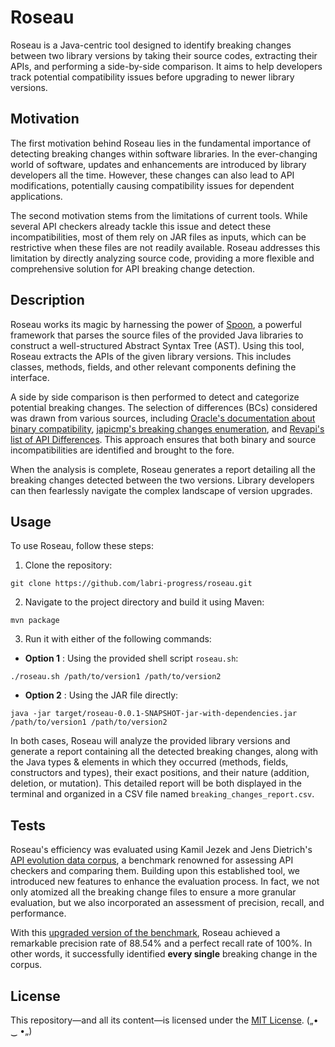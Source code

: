 # Roseau


Roseau is a Java-centric tool designed to identify breaking changes between two 
library versions by taking their source codes, extracting their APIs, 
and performing a side-by-side comparison. It aims to help developers 
track potential compatibility issues before upgrading to newer library versions.




## Motivation

The first motivation behind Roseau lies in the fundamental importance of 
detecting breaking changes within software libraries.
In the ever-changing world of software, updates and  enhancements are 
introduced by library developers all the time.
However, these changes can also lead to API modifications,
potentially causing compatibility issues for dependent applications.

The second motivation stems from the limitations of current tools. While
several API checkers already tackle this issue and detect these 
incompatibilities, most of them rely on JAR files as inputs, 
which can be restrictive when these files are not readily available.
Roseau addresses this limitation by directly analyzing source code, 
providing a more flexible and comprehensive solution for API breaking 
change detection.







## Description

Roseau works its magic by harnessing the power of [Spoon](https://spoon.gforge.inria.fr/),
a powerful framework that parses
the source files of the provided Java libraries to construct a well-structured Abstract 
Syntax Tree (AST). Using this tool, Roseau extracts the APIs of the given  library
versions. This includes classes, methods, fields, and other relevant components 
defining the interface.

A side by side comparison is then performed to detect and categorize potential breaking changes. 
The selection of differences (BCs) considered was drawn from various sources, including [Oracle's documentation about binary compatibility](https://docs.oracle.com/javase/specs/jls/se7/html/jls-13.html#jls-13.4.4),
[japicmp's breaking changes enumeration](https://github.com/siom79/japicmp/blob/68425b08dd7835a4e9c0e64c6f6eaf3bd7281069/japicmp/src/main/java/japicmp/model/JApiCompatibilityChange.java), 
and [Revapi's list of API Differences](https://revapi.org/revapi-java/0.28.1/differences.html).
This approach ensures that both binary and source incompatibilities are identified and brought to the fore.

When the analysis is complete, Roseau generates a report detailing all the 
breaking changes detected between the two versions. Library developers can then fearlessly 
navigate the complex landscape of version upgrades.


## Usage

To use Roseau, follow these steps:

1. Clone the repository:

```
git clone https://github.com/labri-progress/roseau.git
```
2. Navigate to the project directory and build it using Maven:
```
mvn package
```
3. Run it with either of the following commands:
- **Option 1** : Using the provided shell script `roseau.sh`:
```
./roseau.sh /path/to/version1 /path/to/version2
```
- **Option 2** : Using the JAR file directly:
```
java -jar target/roseau-0.0.1-SNAPSHOT-jar-with-dependencies.jar /path/to/version1 /path/to/version2
```

In both cases, Roseau will analyze the provided library versions and generate a report 
containing all the detected breaking changes, along with the Java types & elements in which they occurred (methods, fields, 
constructors and types), their exact positions, and their nature (addition, deletion,
or mutation). This detailed report will be both displayed in the terminal and organized in a CSV file named
`breaking_changes_report.csv`.



## Tests
Roseau's efficiency was evaluated using Kamil Jezek and Jens Dietrich's [API evolution data corpus](https://github.com/kjezek/api-evolution-data-corpus), a benchmark 
renowned for assessing API checkers and comparing them. Building upon this established tool,
we introduced new features to enhance the evaluation process. In fact, we not only atomized all the breaking change
files to ensure a more granular evaluation, but we also incorporated an assessment of precision, recall, 
and performance.

With this [upgraded version of the benchmark](https://github.com/labri-progress/api-evolution-data-corpus), Roseau achieved a remarkable precision rate of 88.54% and a perfect recall rate of 100%. 
In other words, it successfully identified **every single** breaking change in the corpus.

## License
This repository—and all its content—is licensed under the [MIT License](https://choosealicense.com/licenses/mit/).  („• ‿ •„) 






